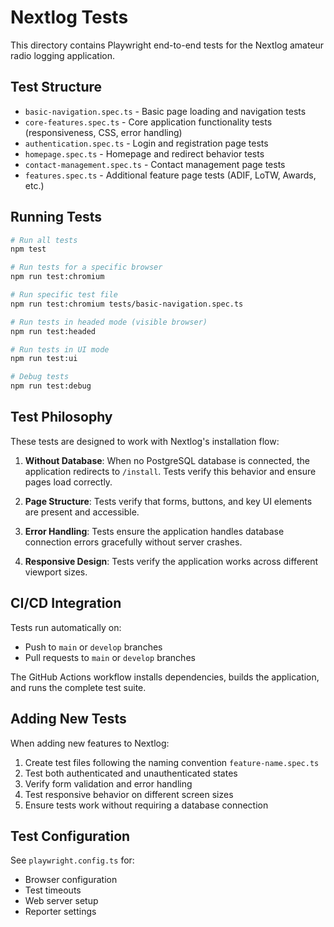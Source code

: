 # Nextlog Tests

This directory contains Playwright end-to-end tests for the Nextlog amateur radio logging application.

## Test Structure

- `basic-navigation.spec.ts` - Basic page loading and navigation tests
- `core-features.spec.ts` - Core application functionality tests (responsiveness, CSS, error handling)
- `authentication.spec.ts` - Login and registration page tests
- `homepage.spec.ts` - Homepage and redirect behavior tests
- `contact-management.spec.ts` - Contact management page tests
- `features.spec.ts` - Additional feature page tests (ADIF, LoTW, Awards, etc.)

## Running Tests

```bash
# Run all tests
npm test

# Run tests for a specific browser
npm run test:chromium

# Run specific test file
npm run test:chromium tests/basic-navigation.spec.ts

# Run tests in headed mode (visible browser)
npm run test:headed

# Run tests in UI mode
npm run test:ui

# Debug tests
npm run test:debug
```

## Test Philosophy

These tests are designed to work with Nextlog's installation flow:

1. **Without Database**: When no PostgreSQL database is connected, the application redirects to `/install`. Tests verify this behavior and ensure pages load correctly.

2. **Page Structure**: Tests verify that forms, buttons, and key UI elements are present and accessible.

3. **Error Handling**: Tests ensure the application handles database connection errors gracefully without server crashes.

4. **Responsive Design**: Tests verify the application works across different viewport sizes.

## CI/CD Integration

Tests run automatically on:
- Push to `main` or `develop` branches
- Pull requests to `main` or `develop` branches

The GitHub Actions workflow installs dependencies, builds the application, and runs the complete test suite.

## Adding New Tests

When adding new features to Nextlog:

1. Create test files following the naming convention `feature-name.spec.ts`
2. Test both authenticated and unauthenticated states
3. Verify form validation and error handling
4. Test responsive behavior on different screen sizes
5. Ensure tests work without requiring a database connection

## Test Configuration

See `playwright.config.ts` for:
- Browser configuration
- Test timeouts
- Web server setup
- Reporter settings